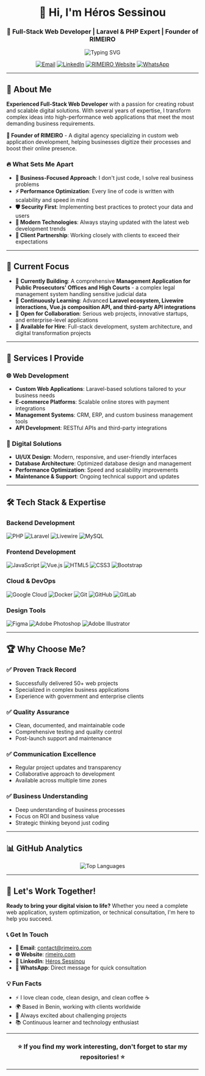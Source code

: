 <h1 align="center">👋 Hi, I'm Héros Sessinou</h1>
<h3 align="center">🚀 Full-Stack Web Developer | Laravel & PHP Expert | Founder of RIMEIRO</h3>

<p align="center">
  <img src="https://readme-typing-svg.herokuapp.com?font=Fira+Code&pause=1000&color=36BCF7&center=true&vCenter=true&width=500&lines=Passionate+Web+Developer;Laravel+%26+PHP+Expert;Innovative+Digital+Solutions;Clean+%26+Performant+Code" alt="Typing SVG" />
</p>

<p align="center">
  <a href="mailto:contact@rimeiro.com"><img src="https://img.shields.io/badge/Email-contact@rimeiro.com-red?style=for-the-badge&logo=gmail&logoColor=white" alt="Email"></a>
  <a href="https://www.linkedin.com/in/heros-sessinou-web-developer/" target="_blank"><img src="https://img.shields.io/badge/LinkedIn-Heros_Sessinou-blue?style=for-the-badge&logo=linkedin" alt="LinkedIn"></a>
  <a href="https://rimeiro.com" target="_blank"><img src="https://img.shields.io/badge/Website-RIMEIRO-%231572B6?style=for-the-badge&logo=google-chrome&logoColor=white" alt="RIMEIRO Website"></a>
  <a href="https://wa.me/+2290161878578" target="_blank"><img src="https://img.shields.io/badge/WhatsApp-25D366?style=for-the-badge&logo=whatsapp&logoColor=white" alt="WhatsApp"></a>
</p>

---

## 🎯 About Me

**Experienced Full-Stack Web Developer** with a passion for creating robust and scalable digital solutions. With several years of expertise, I transform complex ideas into high-performance web applications that meet the most demanding business requirements.

**🏢 Founder of RIMEIRO** - A digital agency specializing in custom web application development, helping businesses digitize their processes and boost their online presence.

### 🔥 What Sets Me Apart

- **🎯 Business-Focused Approach**: I don't just code, I solve real business problems
- **⚡ Performance Optimization**: Every line of code is written with scalability and speed in mind
- **🛡️ Security First**: Implementing best practices to protect your data and users
- **📱 Modern Technologies**: Always staying updated with the latest web development trends
- **🤝 Client Partnership**: Working closely with clients to exceed their expectations

---

## 🚀 Current Focus

- 🔭 **Currently Building**: A comprehensive **Management Application for Public Prosecutors' Offices and High Courts** - a complex legal management system handling sensitive judicial data
- 🌱 **Continuously Learning**: Advanced **Laravel ecosystem, Livewire interactions, Vue.js composition API, and third-party API integrations**
- 🤝 **Open for Collaboration**: Serious web projects, innovative startups, and enterprise-level applications
- 💼 **Available for Hire**: Full-stack development, system architecture, and digital transformation projects

---

## 💼 Services I Provide

### 🌐 Web Development
- **Custom Web Applications**: Laravel-based solutions tailored to your business needs
- **E-commerce Platforms**: Scalable online stores with payment integrations
- **Management Systems**: CRM, ERP, and custom business management tools
- **API Development**: RESTful APIs and third-party integrations

### 🎨 Digital Solutions
- **UI/UX Design**: Modern, responsive, and user-friendly interfaces
- **Database Architecture**: Optimized database design and management
- **Performance Optimization**: Speed and scalability improvements
- **Maintenance & Support**: Ongoing technical support and updates

---

## 🛠️ Tech Stack & Expertise

### **Backend Development**
![PHP](https://img.shields.io/badge/php-%23777BB4.svg?style=for-the-badge&logo=php&logoColor=white)
![Laravel](https://img.shields.io/badge/laravel-%23FF2D20.svg?style=for-the-badge&logo=laravel&logoColor=white)
![Livewire](https://img.shields.io/badge/livewire-%234e56a6.svg?style=for-the-badge&logo=livewire&logoColor=white)
![MySQL](https://img.shields.io/badge/mysql-4479A1.svg?style=for-the-badge&logo=mysql&logoColor=white)

### **Frontend Development**
![JavaScript](https://img.shields.io/badge/javascript-%23323330.svg?style=for-the-badge&logo=javascript&logoColor=%23F7DF1E)
![Vue.js](https://img.shields.io/badge/vue.js-%2335495e.svg?style=for-the-badge&logo=vuedotjs&logoColor=%234FC08D)
![HTML5](https://img.shields.io/badge/html5-%23E34F26.svg?style=for-the-badge&logo=html5&logoColor=white)
![CSS3](https://img.shields.io/badge/css3-%231572B6.svg?style=for-the-badge&logo=css3&logoColor=white)
![Bootstrap](https://img.shields.io/badge/bootstrap-%238511FA.svg?style=for-the-badge&logo=bootstrap&logoColor=white)

### **Cloud & DevOps**
![Google Cloud](https://img.shields.io/badge/GoogleCloud-%234285F4.svg?style=for-the-badge&logo=google-cloud&logoColor=white)
![Docker](https://img.shields.io/badge/docker-%230db7ed.svg?style=for-the-badge&logo=docker&logoColor=white)
![Git](https://img.shields.io/badge/git-%23F05033.svg?style=for-the-badge&logo=git&logoColor=white)
![GitHub](https://img.shields.io/badge/github-%23121011.svg?style=for-the-badge&logo=github&logoColor=white)
![GitLab](https://img.shields.io/badge/gitlab-%23181717.svg?style=for-the-badge&logo=gitlab&logoColor=white)

### **Design Tools**
![Figma](https://img.shields.io/badge/figma-%23F24E1E.svg?style=for-the-badge&logo=figma&logoColor=white)
![Adobe Photoshop](https://img.shields.io/badge/adobe%20photoshop-%2331A8FF.svg?style=for-the-badge&logo=adobe%20photoshop&logoColor=white)
![Adobe Illustrator](https://img.shields.io/badge/adobe%20illustrator-%23FF9A00.svg?style=for-the-badge&logo=adobe%20illustrator&logoColor=white)

---

## 🏆 Why Choose Me?

### ✅ **Proven Track Record**
- Successfully delivered 50+ web projects
- Specialized in complex business applications
- Experience with government and enterprise clients

### ✅ **Quality Assurance**
- Clean, documented, and maintainable code
- Comprehensive testing and quality control
- Post-launch support and maintenance

### ✅ **Communication Excellence**
- Regular project updates and transparency
- Collaborative approach to development
- Available across multiple time zones

### ✅ **Business Understanding**
- Deep understanding of business processes
- Focus on ROI and business value
- Strategic thinking beyond just coding

---

## 📊 GitHub Analytics

<div align="center">
  <img src="https://github-readme-stats.vercel.app/api/top-langs/?username=heros&theme=tokyonight&hide_border=false&include_all_commits=true&count_private=true&layout=compact" alt="Top Languages" />
</div>

---

## 💬 Let's Work Together!

**Ready to bring your digital vision to life?** Whether you need a complete web application, system optimization, or technical consultation, I'm here to help you succeed.

### 📞 Get In Touch
- **📧 Email**: contact@rimeiro.com
- **🌐 Website**: [rimeiro.com](https://rimeiro.com)
- **💼 LinkedIn**: [Héros Sessinou](https://www.linkedin.com/in/heros-sessinou-web-developer/)
- **💬 WhatsApp**: Direct message for quick consultation

### 💡 Fun Facts
- ⚡ I love clean code, clean design, and clean coffee ☕
- 🌍 Based in Benin, working with clients worldwide
- 🎯 Always excited about challenging projects
- 📚 Continuous learner and technology enthusiast

---


<div align="center">
  <h3>⭐ If you find my work interesting, don't forget to star my repositories! ⭐</h3>
</div>

---

<!-- Proudly created with passion for excellence -->
